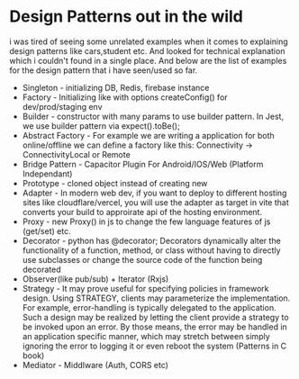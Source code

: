 # Design Patterns out in the wild 

  i was tired of seeing some unrelated examples when it comes to explaining design patterns like cars,student etc. And looked for technical explanation which i couldn't found in a single place. And below are the list of examples
  for the design pattern that i have seen/used so far.

- Singleton - initializing DB, Redis, firebase instance
- Factory - Initializing like with options createConfig() for dev/prod/staging env
- Builder - constructor with many params to use builder pattern. In Jest, we use builder pattern via expect().toBe();
- Abstract Factory - For example we are writing a application for both online/offline we can define a factory like this: Connectivity -> ConnectivityLocal or Remote
- Bridge Pattern - Capacitor Plugin For Android/IOS/Web (Platform Independant) 
- Prototype - cloned object instead of creating new 
- Adapter - In modern web dev, if you want to deploy to different hosting sites like cloudflare/vercel, you will use the adapter as target in vite that converts your build to approirate api of the hosting environment. 
- Proxy - new Proxy() in js to change the few language features of js (get/set) etc. 
- Decorator - python has @decorator; Decorators dynamically alter the functionality of a function, method, or class without having to directly use subclasses or change the source code of the function being decorated
- Observer(like pub/sub) + Iterator (Rxjs)
- Strategy - It may prove useful for specifying policies in framework design. Using STRATEGY, clients may parameterize the implementation. For example, error-handling is typically delegated to the application. Such a design may be realized by letting the client provide a strategy to be invoked upon an error. By those means, the error may be handled in an application specific manner, which may stretch between simply ignoring the error to logging it or even reboot the system (Patterns in C book)
- Mediator - Middlware (Auth, CORS etc)
